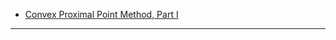 - [Convex Proximal Point Method, Part I](../AMATH%20516%20Numerical%20Optimizations/Proximal%20Methods/Convex%20Proximal%20Point%20Method,%20Part%20I.md)

---
